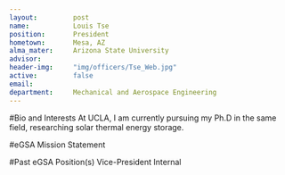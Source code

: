 ```yaml
---
layout:     	post
name:      		Louis Tse
position: 		President
hometown: 		Mesa, AZ
alma_mater: 	Arizona State University
advisor: 		
header-img: 	"img/officers/Tse_Web.jpg"
active: 		false
email: 			
department: 	Mechanical and Aerospace Engineering
---
```


#Bio and Interests
At UCLA, I am currently pursuing my Ph.D in the same field, researching solar thermal energy storage.

#eGSA Mission Statement


#Past eGSA Position(s)
Vice-President Internal

